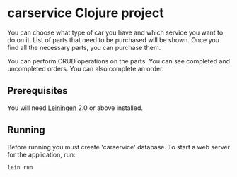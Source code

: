 # carservice Clojure project

You can choose what type of car you have and which service you want to do on it. 
List of parts that need to be purchased will be shown. Once you find all the necessary parts, you can purchase them.

You can perform CRUD operations on the parts.
You can see completed and uncompleted orders. You can also complete an order.

## Prerequisites

You will need [Leiningen][1] 2.0 or above installed.

[1]: https://github.com/technomancy/leiningen

## Running

Before running you must create 'carservice' database.
To start a web server for the application, run:

    lein run 


